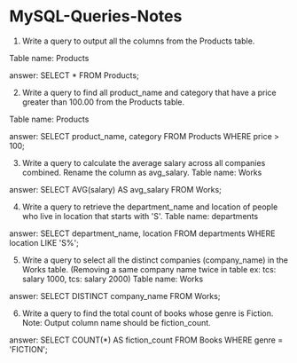 # MySQL-Queries-Notes

1. Write a query to output all the columns from the Products table.

Table name: Products

answer: SELECT * FROM Products;

2. Write a query to find all product_name and category that have a price greater than 100.00 from the Products table.

Table name: Products

answer: SELECT product_name, category FROM Products WHERE price > 100;

3. Write a query to calculate the average salary across all companies combined. Rename the column as avg_salary.
Table name: Works

answer: SELECT AVG(salary) AS avg_salary FROM Works;

4. Write a query to retrieve the department_name and location of people who live in location that starts with 'S'.
Table name: departments

answer: SELECT department_name, location FROM departments WHERE location LIKE 'S%';

5. Write a query to select all the distinct companies (company_name) in the Works table. (Removing a same company name twice in table ex: tcs: salary 1000, tcs: salary 2000)
Table name: Works

answer: SELECT DISTINCT company_name FROM Works;

6. Write a query to find the total count of books whose genre is Fiction.
Note: Output column name should be fiction_count.

answer: SELECT COUNT(*) AS fiction_count FROM Books WHERE genre = 'FICTION';